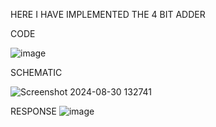 HERE I HAVE IMPLEMENTED THE 4 BIT ADDER 


CODE


![image](https://github.com/user-attachments/assets/97fdf55b-4c31-4d26-9705-50f88dacbf61)




SCHEMATIC


![Screenshot 2024-08-30 132741](https://github.com/user-attachments/assets/80bda928-2170-4b8c-bcc3-f07a53e831df)


RESPONSE
![image](https://github.com/user-attachments/assets/7276f0a3-2c6c-40fc-9b62-fde31952affd)
